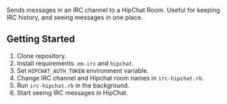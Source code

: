 Sends messages in an IRC channel to a HipChat Room. Useful for keeping IRC history, and seeing messages in one place.

Getting Started
------------
1. Clone repository.
2. Install requirements: `em-irc` and `hipchat`.
3. Set `HIPCHAT_AUTH_TOKEN` environment variable.
4. Change IRC channel and Hipchat room names in `irc-hipchat.rb`.
5. Run `irc-hipchat.rb` in the background.
6. Start seeing IRC messages in HipChat.
